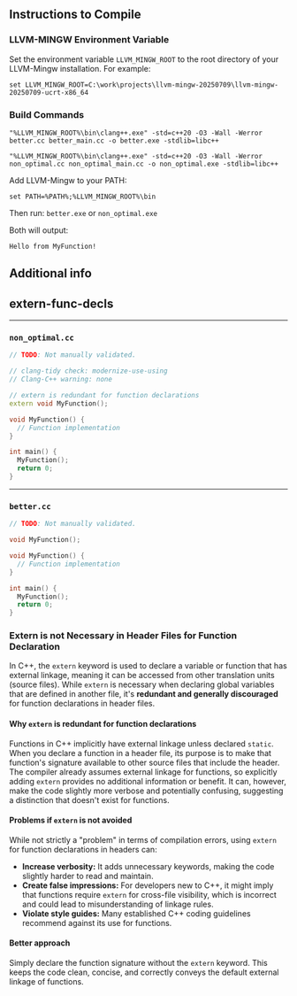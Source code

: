 ## Instructions to Compile

### LLVM-MINGW Environment Variable

Set the environment variable `LLVM_MINGW_ROOT` to the root directory of your LLVM-Mingw installation. For example:

```
set LLVM_MINGW_ROOT=C:\work\projects\llvm-mingw-20250709\llvm-mingw-20250709-ucrt-x86_64
```

### Build Commands

```
"%LLVM_MINGW_ROOT%\bin\clang++.exe" -std=c++20 -O3 -Wall -Werror better.cc better_main.cc -o better.exe -stdlib=libc++
```

```
"%LLVM_MINGW_ROOT%\bin\clang++.exe" -std=c++20 -O3 -Wall -Werror non_optimal.cc non_optimal_main.cc -o non_optimal.exe -stdlib=libc++
```

Add LLVM-Mingw to your PATH:
```
set PATH=%PATH%;%LLVM_MINGW_ROOT%\bin
```

Then run: `better.exe` or `non_optimal.exe`

Both will output:
```
Hello from MyFunction!
```

## Additional info

## extern-func-decls

-----

### `non_optimal.cc`

```cpp
// TODO: Not manually validated.

// clang-tidy check: modernize-use-using
// Clang-C++ warning: none

// extern is redundant for function declarations
extern void MyFunction();

void MyFunction() {
  // Function implementation
}

int main() {
  MyFunction();
  return 0;
}
```

-----

### `better.cc`

```cpp
// TODO: Not manually validated.

void MyFunction();

void MyFunction() {
  // Function implementation
}

int main() {
  MyFunction();
  return 0;
}
```

### Extern is not Necessary in Header Files for Function Declaration

In C++, the `extern` keyword is used to declare a variable or function that has external linkage, meaning it can be accessed from other translation units (source files). While `extern` is necessary when declaring global variables that are defined in another file, it's **redundant and generally discouraged** for function declarations in header files.

#### Why `extern` is redundant for function declarations

Functions in C++ implicitly have external linkage unless declared `static`. When you declare a function in a header file, its purpose is to make that function's signature available to other source files that include the header. The compiler already assumes external linkage for functions, so explicitly adding `extern` provides no additional information or benefit. It can, however, make the code slightly more verbose and potentially confusing, suggesting a distinction that doesn't exist for functions.

#### Problems if `extern` is not avoided

While not strictly a "problem" in terms of compilation errors, using `extern` for function declarations in headers can:

  * **Increase verbosity:** It adds unnecessary keywords, making the code slightly harder to read and maintain.
  * **Create false impressions:** For developers new to C++, it might imply that functions require `extern` for cross-file visibility, which is incorrect and could lead to misunderstanding of linkage rules.
  * **Violate style guides:** Many established C++ coding guidelines recommend against its use for functions.

#### Better approach

Simply declare the function signature without the `extern` keyword. This keeps the code clean, concise, and correctly conveys the default external linkage of functions.
